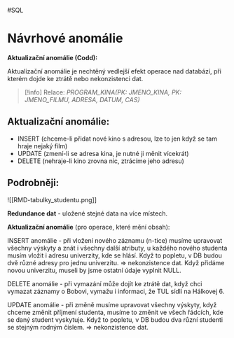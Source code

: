 #SQL
# Návrhové anomálie
**Aktualizační anomálie (Codd):**

Aktualizační anomálie je nechtěný vedlejší efekt operace nad databází, při kterém dojde ke ztrátě nebo nekonzistenci dat.

> [!info] Relace: 
*PROGRAM_KINA(PK: JMENO_KINA, PK: JMENO_FILMU, ADRESA, DATUM, CAS)*

## Aktualizační anomálie:
- INSERT (chceme-li přidat nové kino s adresou, lze to jen když se tam hraje nejaký film)
- UPDATE (zmení-li se adresa kina, je nutné ji měnit vícekrát)
- DELETE (nehraje-li kino zrovna nic, ztrácíme jeho adresu)

## Podrobněji:
![[RMD-tabulky_studentu.png]]

**Redundance dat** - uložené stejné data na více místech.

**Aktualizační anomálie** (pro operace, které mění obsah):

INSERT anomálie - při vložení nového záznamu (n-tice) musíme upravovat všechny výskyty a znát i všechny další atributy, u každého nového studenta musím vložit i adresu univerzity, kde se hlásí. Když to popletu, v DB budou dvě různé adresy pro jednu univerzitu. => nekonzistence dat. Když přidáme novou univerzitu, museli by jsme ostatní údaje vyplnit NULL.

DELETE anomálie - při vymazání může dojít ke ztrátě dat, když chci vymazat záznamy o Bobovi, vymažu i informaci, že TUL sídlí na Hálkovej 6. 

UPDATE anomálie - při změně musíme upravovat všechny výskyty, když chceme změnit příjmení studenta, musíme to změnit ve všech řádcích, kde se daný student vyskytuje. Když to popletu, v DB budou dva různí studenti se stejným rodným číslem. => nekonzistence dat.